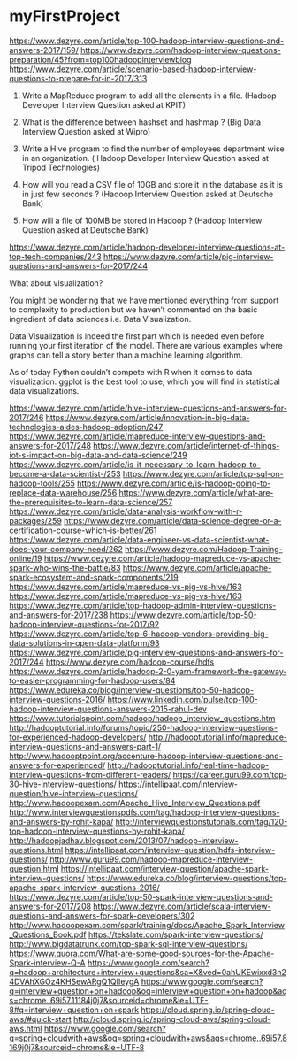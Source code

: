 # myFirstProject

https://www.dezyre.com/article/top-100-hadoop-interview-questions-and-answers-2017/159/
https://www.dezyre.com/hadoop-interview-questions-preparation/45?from=top100hadoopinterviewblog
https://www.dezyre.com/article/scenario-based-hadoop-interview-questions-to-prepare-for-in-2017/313

1) Write a MapReduce program to add all the elements in a file. (Hadoop Developer Interview Question asked at KPIT)

2)  What is the difference between hashset and hashmap ? (Big Data Interview Question asked at Wipro)

3) Write a Hive program to find the number of employees department wise in an organization. ( Hadoop Developer Interview Question asked at Tripod Technologies)

4) How will you read a CSV file of 10GB and store it in the database as it is in just few seconds ? (Hadoop Interview Question asked at Deutsche Bank)

5) How will a file of 100MB be stored in Hadoop ? (Hadoop Interview Question asked at Deutsche Bank)



https://www.dezyre.com/article/hadoop-developer-interview-questions-at-top-tech-companies/243
https://www.dezyre.com/article/pig-interview-questions-and-answers-for-2017/244

What about visualization?

You might be wondering that we have mentioned everything from support to complexity to production but we haven’t commented on the basic ingredient of data sciences i.e. Data Visualization.

Data Visualization is indeed the first part which is needed even before running your first iteration of the model. There are various examples where graphs can tell a story better than a machine learning algorithm.

As of today Python couldn’t compete with R when it comes to data visualization. ggplot is the best tool to use, which you will find in statistical data visualizations.

https://www.dezyre.com/article/hive-interview-questions-and-answers-for-2017/246
https://www.dezyre.com/article/innovation-in-big-data-technologies-aides-hadoop-adoption/247
https://www.dezyre.com/article/mapreduce-interview-questions-and-answers-for-2017/248
https://www.dezyre.com/article/internet-of-things-iot-s-impact-on-big-data-and-data-science/249
https://www.dezyre.com/article/is-it-necessary-to-learn-hadoop-to-become-a-data-scientist-/253
https://www.dezyre.com/article/top-sql-on-hadoop-tools/255
https://www.dezyre.com/article/is-hadoop-going-to-replace-data-warehouse/256
https://www.dezyre.com/article/what-are-the-prerequisites-to-learn-data-science/257
https://www.dezyre.com/article/data-analysis-workflow-with-r-packages/259
https://www.dezyre.com/article/data-science-degree-or-a-certification-course-which-is-better/261
https://www.dezyre.com/article/data-engineer-vs-data-scientist-what-does-your-company-need/262
https://www.dezyre.com/Hadoop-Training-online/19
https://www.dezyre.com/article/hadoop-mapreduce-vs-apache-spark-who-wins-the-battle/83
https://www.dezyre.com/article/apache-spark-ecosystem-and-spark-components/219
https://www.dezyre.com/article/mapreduce-vs-pig-vs-hive/163
https://www.dezyre.com/article/mapreduce-vs-pig-vs-hive/163
https://www.dezyre.com/article/top-hadoop-admin-interview-questions-and-answers-for-2017/238
https://www.dezyre.com/article/top-50-hadoop-interview-questions-for-2017/92
https://www.dezyre.com/article/top-6-hadoop-vendors-providing-big-data-solutions-in-open-data-platform/93
https://www.dezyre.com/article/pig-interview-questions-and-answers-for-2017/244
https://www.dezyre.com/hadoop-course/hdfs
https://www.dezyre.com/article/hadoop-2-0-yarn-framework-the-gateway-to-easier-programming-for-hadoop-users/84
https://www.edureka.co/blog/interview-questions/top-50-hadoop-interview-questions-2016/
https://www.linkedin.com/pulse/top-100-hadoop-interview-questions-answers-2015-rahul-dev
https://www.tutorialspoint.com/hadoop/hadoop_interview_questions.htm
http://hadooptutorial.info/forums/topic/250-hadoop-interview-questions-for-experienced-hadoop-developers/
http://hadooptutorial.info/mapreduce-interview-questions-and-answers-part-1/
http://www.hadooptpoint.org/accenture-hadoop-interview-questions-and-answers-for-experienced/
http://hadooptutorial.info/real-time-hadoop-interview-questions-from-different-readers/
https://career.guru99.com/top-30-hive-interview-questions/
https://intellipaat.com/interview-question/hive-interview-questions/
http://www.hadoopexam.com/Apache_Hive_Interview_Questions.pdf
http://www.interviewquestionspdfs.com/tag/hadoop-interview-questions-and-answers-by-rohit-kapa/
http://interviewquestionstutorials.com/tag/120-top-hadoop-interview-questions-by-rohit-kapa/
http://hadoopjadhav.blogspot.com/2013/07/hadoop-interview-questions.html
https://intellipaat.com/interview-question/hdfs-interview-questions/
http://www.guru99.com/hadoop-mapreduce-interview-question.html
https://intellipaat.com/interview-question/apache-spark-interview-questions/
https://www.edureka.co/blog/interview-questions/top-apache-spark-interview-questions-2016/
https://www.dezyre.com/article/top-50-spark-interview-questions-and-answers-for-2017/208
https://www.dezyre.com/article/scala-interview-questions-and-answers-for-spark-developers/302
http://www.hadoopexam.com/spark/training/docs/Apache_Spark_Interview_Questions_Book.pdf
https://tekslate.com/spark-interview-questions/
http://www.bigdatatrunk.com/top-spark-sql-interview-questions/
https://www.quora.com/What-are-some-good-sources-for-the-Apache-Spark-interview-Q-A
https://www.google.com/search?q=hadoop+architecture+interview+questions&sa=X&ved=0ahUKEwixxd3n24DVAhXGOz4KHSewARgQ1QIIeygA
https://www.google.com/search?q=interview+question+on+hadoop&oq=interview+question+on+hadoop&aqs=chrome..69i57.11184j0j7&sourceid=chrome&ie=UTF-8#q=interview+question+on+spark
https://cloud.spring.io/spring-cloud-aws/#quick-start
http://cloud.spring.io/spring-cloud-aws/spring-cloud-aws.html
https://www.google.com/search?q=spring+cloudwith+aws&oq=spring+cloudwith+aws&aqs=chrome..69i57.8169j0j7&sourceid=chrome&ie=UTF-8
